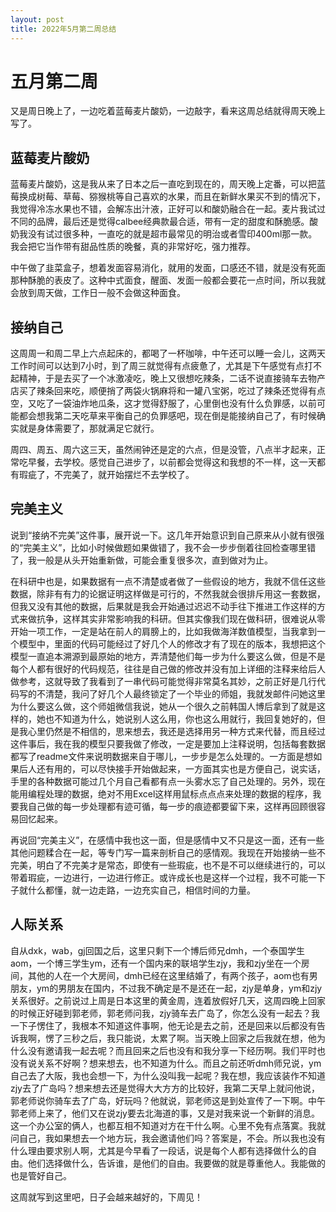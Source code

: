 ```yaml
---
layout: post
title: 2022年5月第二周总结
---
```


# 五月第二周

又是周日晚上了，一边吃着蓝莓麦片酸奶，一边敲字，看来这周总结就得周天晚上写了。  

## 蓝莓麦片酸奶

蓝莓麦片酸奶，这是我从来了日本之后一直吃到现在的，周天晚上定番，可以把蓝莓换成树莓、草莓、猕猴桃等自己喜欢的水果，而且在新鲜水果买不到的情况下，我觉得冷冻水果也不错，会解冻出汁液，正好可以和酸奶融合在一起。麦片我试过不同的品牌，最后还是觉得calbee经典款最合适，带有一定的甜度和酥脆感。酸奶我没有试过很多种，一直吃的就是超市最常见的明治或者雪印400ml那一款。我会把它当作带有甜品性质的晚餐，真的非常好吃，强力推荐。  

中午做了韭菜盒子，想着发面容易消化，就用的发面，口感还不错，就是没有死面那种酥脆的表皮了。这种中式面食，醒面、发面一般都会要花一点时间，所以我就会放到周天做，工作日一般不会做这种面食。  

## 接纳自己

这周周一和周二早上六点起床的，都喝了一杯咖啡，中午还可以睡一会儿，这两天工作时间可以达到7小时，到了周三就觉得有点疲惫了，尤其是下午感觉有点打不起精神，于是去买了一个冰激凌吃，晚上又很想吃辣条，二话不说直接骑车去物产店买了辣条回来吃，顺便捎了两袋火锅麻将和一罐八宝粥，吃过了辣条还觉得有点空，又吃了一袋油炸地瓜条，这才觉得舒服了，心里倒也没有什么负罪感，以前可能都会想我第二天吃草来平衡自己的负罪感吧，现在倒是能接纳自己了，有时候确实就是身体需要了，那就满足它就行。  

周四、周五、周六这三天，虽然闹钟还是定的六点，但是没管，八点半才起来，正常吃早餐，去学校。感觉自己进步了，以前都会觉得这和我想的不一样，这一天都有瑕疵了，不完美了，就开始摆烂不去学校了。  

## 完美主义

说到“接纳不完美”这件事，展开说一下。这几年开始意识到自己原来从小就有很强的“完美主义”，比如小时候做题如果做错了，我不会一步步倒着往回检查哪里错了，我一般是从头开始重新做，可能会重复很多次，直到做对为止。  

在科研中也是，如果数据有一点不清楚或者做了一些假设的地方，我就不信任这些数据，除非有有力的论据证明这样做是可行的，不然我就会很排斥用这一套数据，但我又没有其他的数据，后果就是我会开始通过迟迟不动手往下推进工作这样的方式来做抗争，这样其实非常影响我的科研。但其实像我们现在做科研，很难说从零开始一项工作，一定是站在前人的肩膀上的，比如我做海洋数值模型，当我拿到一个模型中，里面的代码可能经过了好几个人的修改才有了现在的版本，我想把这个模型一直追本溯源到最原始的地方，弄清楚他们每一步为什么要这么做，但是不是每个人都有很好的代码规范，往往是自己做的修改并没有加上详细的注释来给后人做参考，这就导致了我看到了一串代码可能觉得非常莫名其妙，之前正好是几行代码写的不清楚，我问了好几个人最终锁定了一个毕业的师姐，我就发邮件问她这里为什么要这么做，这个师姐微信我说，她从一个很久之前韩国人博后拿到了就是这样的，她也不知道为什么，她说别人这么用，你也这么用就行，我回复她好的，但是我心里仍然是不相信的，思来想去，我还是选择用另一种方式来代替，而且经过这件事后，我在我的模型只要我做了修改，一定是要加上注释说明，包括每套数据都写了readme文件来说明数据来自于哪儿，一步步是怎么处理的。一方面是想如果后人还有用的，可以尽快接手开始做起来，一方面其实也是方便自己，说实话，手里的各种数据可能过几个月自己看都有点一头雾水忘了自己处理的。另外，现在能用编程处理的数据，绝对不用Excel这样用鼠标点点点来处理的数据的程序，我要我自己做的每一步处理都有迹可循，每一步的痕迹都要留下来，这样再回顾很容易回忆起来。  

再说回“完美主义”，在感情中我也这一面，但是感情中又不只是这一面，还有一些其他问题糅合在一起，等专门写一篇来剖析自己的感情观。我现在开始接纳一些不完美，明白了不完美才是常态，即使有一些瑕疵，也不是不可以继续进行的，可以带着瑕疵，一边进行，一边进行修正。或许成长也是这样一个过程，我不可能一下子就什么都懂，就一边走路，一边充实自己，相信时间的力量。  

## 人际关系

自从dxk，wab，gj回国之后，这里只剩下一个博后师兄dmh，一个泰国学生aom，一个博三学生ym，还有一个国内来的联培学生zjy，我和zjy坐在一个房间，其他的人在一个大房间，dmh已经在这里结婚了，有两个孩子，aom也有男朋友，ym的男朋友在国内，不过我不确定是不是还在一起，zjy是单身，ym和zjy关系很好。之前说过上周是日本这里的黄金周，连着放假好几天，这周四晚上回家的时候正好碰到郭老师，郭老师问我，zjy骑车去广岛了，你怎么没有一起去？我一下子愣住了，我根本不知道这件事啊，他无论是去之前，还是回来以后都没有告诉我啊，愣了三秒之后，我只能说，太累了啊。当天晚上回家之后我就在想，他为什么没有邀请我一起去呢？而且回来之后也没有和我分享一下经历啊。我们平时也没有说关系不好啊？想来想去，也不知道为什么。而且之前还听dmh师兄说，ym自己去了大阪，我也会想一下，为什么没叫我一起呢？我在想，我应该装作不知道zjy去了广岛吗？想来想去还是觉得大大方方的比较好，我第二天早上就问他说，郭老师说你骑车去了广岛，好玩吗？他就说，郭老师这是到处宣传了一下啊。中午郭老师上来了，他们又在说zjy要去北海道的事，又是对我来说一个新鲜的消息。这一个办公室的俩人，也都互相不知道对方在干什么啊。心里不免有点落寞。我就问自己，我如果想去一个地方玩，我会邀请他们吗？答案是，不会。所以我也没有什么理由要求别人啊，尤其是今早看了一段话，说是每个人都有选择做什么的自由。他们选择做什么，告诉谁，是他们的自由。我要做的就是尊重他人。我能做的也是管好自己。  

这周就写到这里吧，日子会越来越好的，下周见！